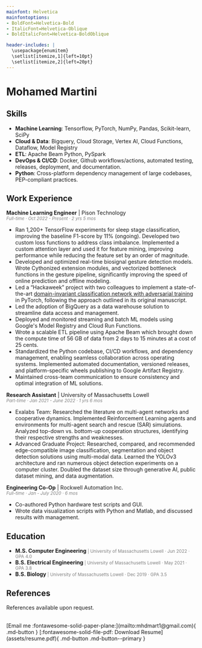 ```yaml
---
mainfont: Helvetica
mainfontoptions:
- BoldFont=Helvetica-Bold
- ItalicFont=Helvetica-Oblique
- BoldItalicFont=Helvetica-BoldOblique

header-includes: |
  \usepackage{enumitem}
  \setlist[itemize,1]{left=10pt}
  \setlist[itemize,2]{left=20pt}
---
```


# Mohamed Martini

## Skills

- **Machine Learning**: Tensorflow, PyTorch, NumPy, Pandas, Scikit-learn, SciPy
- **Cloud & Data**: Bigquery, Cloud Storage, Vertex AI, Cloud Functions, Dataflow, Model Registry
- **ETL**: Apache Beam Python, PySpark
- **DevOps & CI/CD**: Docker, Github workflows/actions, automated testing, releases, deployment, and documentation.
- **Python**: Cross-platform dependency management of large codebases, PEP-compliant practices.

## Work Experience

**Machine Learning Engineer** | Pison Technology <br>
<small><span style="color: gray;">*Full-time · Oct 2022 - Present · 2 yrs 5 mos*</span></small>

- Ran 1,200+ TensorFlow experiments for sleep stage classification,  improving the baseline F1-score by 11% (ongoing). Developed two custom loss functions to address class imbalance. Implemented a custom attention layer and used it for feature mining, improving performance while reducing the feature set by an order of magnitude.
- Developed and optimized real-time biosignal gesture detection models. Wrote Cythonized extension modules, and vectorized bottleneck functions in the gesture pipeline, significantly improving the speed of online prediction and offline modeling.
- Led a “Hackaweek” project with two colleagues to implement a state-of-the-art [domain-invariant classification network with adversarial training](https://ieeexplore.ieee.org/document/10099164) in PyTorch, following the approach outlined in its original manuscript.
- Led the adoption of BigQuery as a data warehouse solution to streamline data access and management.
- Deployed and monitored streaming and batch ML models using Google's Model Registry and Cloud Run Functions. 
- Wrote a scalable ETL pipeline using Apache Beam which brought down the compute time of 56 GB of data from 2 days to 15 minutes at a cost of 25 cents.
- Standardized the Python codebase, CI/CD workflows, and dependency management, enabling seamless collaboration across operating systems. Implemented automated documentation, versioned releases, and platform-specific wheels publishing to Google Artifact Registry.
- Maintained cross-team communication to ensure consistency and optimal integration of ML solutions.

**Research Assistant** | University of Massachusetts Lowell <br>
<small><span style="color: gray;">*Part-time · Jan 2021 - June 2022 · 1 yrs 6 mos*</span></small>

- Exalabs Team: Researched the literature on multi-agent networks and cooperative dynamics.
Implemented Reinforcement Learning agents and environments for multi-agent search and rescue (SAR) simulations.
Analyzed top-down vs. bottom-up cooperation structures, identifying their respective strengths and weaknesses.
- Advanced Graduate Project: Researched, compared, and recommended edge-compatible image classification, segmentation and object detection solutions using multi-modal data. 
Learned the YOLOv3 architecture and ran numerous object detection experiments on a computer cluster. 
Doubled the dataset size through generative AI, public dataset mining, and data augmentation. 

**Engineering Co-Op** | Rockwell Automation Inc. <br>
<small><span style="color: gray;">*Full-time · Jan - July 2020 · 6 mos*</span></small>

- Co-authored Python hardware test scripts and GUI.
- Wrote data visualization scripts with Python and Matlab, and discussed results with management.

## Education

- **M.S. Computer Engineering**<small><span style="color: gray;"> | University of Massachusetts Lowell · Jun 2022 · GPA 4.0</span></small>
- **B.S. Electrical Engineering**<small><span style="color: gray;"> | University of Massachusetts Lowell · May 2021 · GPA 3.8</span></small>
- **B.S. Biology**<small><span style="color: gray;"> | University of Massachusetts Lowell · Dec 2019 · GPA 3.5</span></small>


## References

References available upon request.

<br>
[Email me :fontawesome-solid-paper-plane:](mailto:mhdmart1@gmail.com){ .md-button }
[:fontawesome-solid-file-pdf: Download Resume](assets/resume.pdf){ .md-button .md-button--primary }
